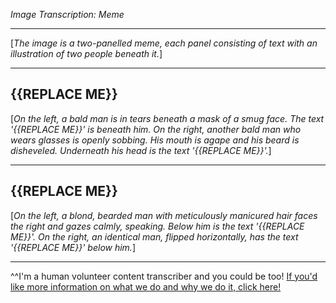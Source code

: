 *Image Transcription: Meme*

---

[*The image is a two-panelled meme, each panel consisting of text with an illustration of two people beneath it.*]

---

## {{REPLACE ME}}

[*On the left, a bald man is in tears beneath a mask of a smug face. The text '{{REPLACE ME}}' is beneath him. On the right, another bald man who wears glasses is openly sobbing. His mouth is agape and his beard is disheveled. Underneath his head is the text '{{REPLACE ME}}'.*]

---

## {{REPLACE ME}}

[*On the left, a blond, bearded man with meticulously manicured hair faces the right and gazes calmly, speaking. Below him is the text '{{REPLACE ME}}'. On the right, an identical man, flipped horizontally, has the text '{{REPLACE ME}}' below him.*]

---

^^I'm&#32;a&#32;human&#32;volunteer&#32;content&#32;transcriber&#32;and&#32;you&#32;could&#32;be&#32;too!&#32;[If&#32;you'd&#32;like&#32;more&#32;information&#32;on&#32;what&#32;we&#32;do&#32;and&#32;why&#32;we&#32;do&#32;it,&#32;click&#32;here!](https://www.reddit.com/r/TranscribersOfReddit/wiki/index)
